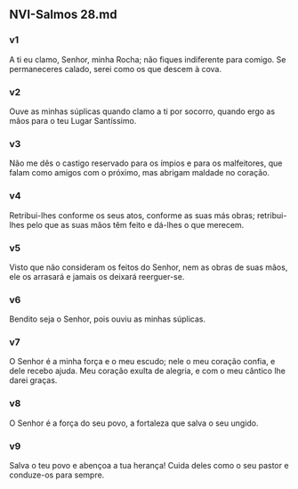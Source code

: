 ## NVI-Salmos 28.md
### v1
 A ti eu clamo, Senhor, minha Rocha; não fiques indiferente para comigo. Se permaneceres calado, serei como os que descem à cova.
### v2
 Ouve as minhas súplicas quando clamo a ti por socorro, quando ergo as mãos para o teu Lugar Santíssimo.
### v3
 Não me dês o castigo reservado para os ímpios e para os malfeitores, que falam como amigos com o próximo, mas abrigam maldade no coração.
### v4
 Retribui-lhes conforme os seus atos, conforme as suas más obras; retribui-lhes pelo que as suas mãos têm feito e dá-lhes o que merecem.
### v5
 Visto que não consideram os feitos do Senhor, nem as obras de suas mãos, ele os arrasará e jamais os deixará reerguer-se.
### v6
 Bendito seja o Senhor, pois ouviu as minhas súplicas.
### v7
 O Senhor é a minha força e o meu escudo; nele o meu coração confia, e dele recebo ajuda. Meu coração exulta de alegria, e com o meu cântico lhe darei graças.
### v8
 O Senhor é a força do seu povo, a fortaleza que salva o seu ungido.
### v9
 Salva o teu povo e abençoa a tua herança! Cuida deles como o seu pastor e conduze-os para sempre.
